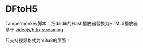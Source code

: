 # DFtoH5
Tampermonkey脚本：把dilidili的Flash播放器替换为HTML5播放器  
基于 [videojs/http-streaming](https://github.com/videojs/http-streaming)  

只支持视频格式为m3u8的页面！  
